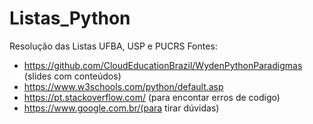 # Listas_Python
Resolução das Listas UFBA, USP e PUCRS
Fontes: 
   - https://github.com/CloudEducationBrazil/WydenPythonParadigmas (slides com conteúdos)
   - https://www.w3schools.com/python/default.asp
   - https://pt.stackoverflow.com/ (para encontar erros de codigo)
   - https://www.google.com.br/(para tirar dúvidas)
